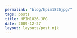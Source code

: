 ```yaml
---
permalink: "blog/hpim1826jpg/"
tags: posts
title: HPIM1826.JPG
date: 2009-12-27
layout: layouts/post.njk
---
```


